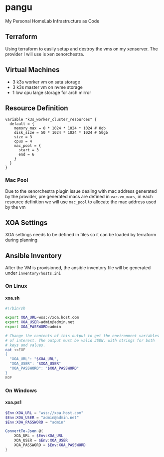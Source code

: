 # pangu
My Personal HomeLab Infrastructure as Code

## Terraform
Using terraform to easily setup and destroy the vms on my xenserver. The provider I will use is xen xenorchestra.

## Virtual Machines

- 3 k3s worker vm on sata storage
- 3 k3s master vm on nvme storage
- 1 low cpu large storage for arch mirror

## Resource Definition

```hcl
variable "k3s_worker_cluster_resources" {
  default = {
    memory_max = 8 * 1024 * 1024 * 1024 # 8gb
    disk_size = 50 * 1024 * 1024 * 1024 # 50gb
    size = 3
    cpus = 4
    mac_pool = {
      start = 3
      end = 6
    }
  }
}

```
### Mac Pool
Due to the xenorchestra plugin issue dealing with mac address generated by the provider, pre generated macs are defined in `var.vm_macs`, in each resource definition we will use `mac_pool` to allocate the mac address used by the vm

## XOA Settings
XOA settings needs to be defined in files so it can be loaded by terraform during planning

## Ansible Inventory
After the VM is provisioned, the ansible inventory file will be generated under `inventory/hosts.ini`

### On Linux

#### xoa.sh
```bash
#!/bin/sh

export XOA_URL=wss://xoa.host.com
export XOA_USER=admin@admin.net
export XOA_PASSWORD=admin

# Change the contents of this output to get the environment variables
# of interest. The output must be valid JSON, with strings for both
# keys and values.
cat <<EOF
{
  "XOA_URL": "$XOA_URL",
  "XOA_USER": "$XOA_USER"
  "XOA_PASSWORD": "$XOA_PASSWORD"
}
EOF
```

### On Windows

#### xoa.ps1
```powershell
$Env:XOA_URL = "wss://xoa.host.com"
$Env:XOA_USER = "admin@admin.net"
$Env:XOA_PASSWORD = "admin"

ConvertTo-Json @{
    XOA_URL = $Env:XOA_URL
    XOA_USER = $Env:XOA_USER
    XOA_PASSWORD = $Env:XOA_PASSWORD
}
```
